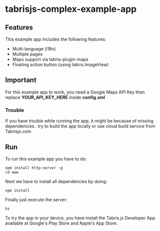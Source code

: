 # tabrisjs-complex-example-app #

## Features ##
This example app includes the following features:
-    Multi-language (i18n)
-    Multiple pages
-    Maps support via tabris-plugin-maps
-    Floating action button (using tabris.ImageView)

## Important ##
For this example app to work, you need a Google Maps API Key then replace **YOUR_API_KEY_HERE** inside **config.xml**

### Trouble ###
If you have trouble while running the app, it might be because of missing dependencies.. try to build the app locally or use cloud build service from Tabrisjs.com

## Run ##
To run this example app you have to do:
```
npm install http-server -g
cd www
```
Next we have to install all dependencies by doing:
```
npm install
```
Finally just execute the server:
```
hs
```
To try the app in your device, you have install the Tabris.js Developer App available at Google's Play Store and Apple's App Store.

